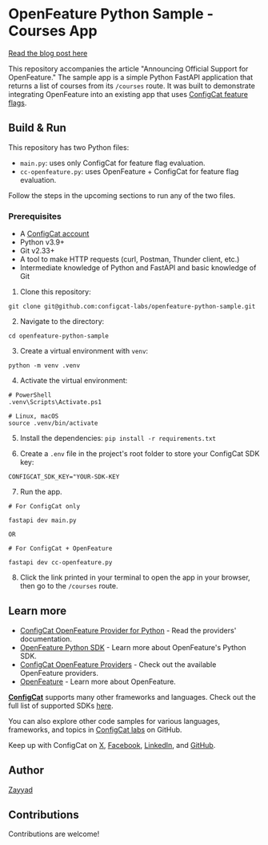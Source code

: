 # OpenFeature Python Sample - Courses App

[//]: # (TODO: Add link to the published article below)
[Read the blog post here](https://configcat.com/blog/)

This repository accompanies the article "Announcing Official Support for OpenFeature." The sample app is a simple Python FastAPI application that returns a list of courses from its `/courses` route. It was built to demonstrate integrating OpenFeature into an existing app that uses [ConfigCat feature flags](https://configcat.com).

## Build & Run

This repository has two Python files:

- `main.py`: uses only ConfigCat for feature flag evaluation.
- `cc-openfeature.py`: uses OpenFeature + ConfigCat for feature flag evaluation.

Follow the steps in the upcoming sections to run any of the two files.

### Prerequisites

- A [ConfigCat account](https://app.configcat.com/signup)
- Python v3.9+
- Git v2.33+
- A tool to make HTTP requests (curl, Postman, Thunder client, etc.)
- Intermediate knowledge of Python and FastAPI and basic knowledge of Git

1. Clone this repository:

```shell
git clone git@github.com:configcat-labs/openfeature-python-sample.git
```

2. Navigate to the directory:

`cd openfeature-python-sample`

3. Create a virtual environment with `venv`:

```
python -m venv .venv
```

4. Activate the virtual environment:

```
# PowerShell
.venv\Scripts\Activate.ps1

# Linux, macOS
source .venv/bin/activate
```

5. Install the dependencies:
   `pip install -r requirements.txt`

6. Create a `.env` file in the project's root folder to store your ConfigCat SDK key:

```
CONFIGCAT_SDK_KEY="YOUR-SDK-KEY
```

7. Run the app.

```shell
# For ConfigCat only

fastapi dev main.py

OR

# For ConfigCat + OpenFeature

fastapi dev cc-openfeature.py
```

8. Click the link printed in your terminal to open the app in your browser, then go to the `/courses` route.

## Learn more

- [ConfigCat OpenFeature Provider for Python](https://configcat.com/docs/sdk-reference/openfeature/python/) - Read the providers' documentation.
- [OpenFeature Python SDK](https://openfeature.dev/docs/reference/technologies/server/python) - Learn more about OpenFeature's Python SDK.
- [ConfigCat OpenFeature Providers](https://configcat.com/docs/sdk-reference/openfeature/overview/) - Check out the available OpenFeature providers.
- [OpenFeature](https://openfeature.dev/) - Learn more about OpenFeature.


[**ConfigCat**](https://configcat.com) supports many other frameworks and languages. Check out the full list of supported SDKs [here](https://configcat.com/docs/sdk-reference/overview/).

You can also explore other code samples for various languages, frameworks, and topics in [ConfigCat labs](https://github.com/configcat-labs) on GitHub.

Keep up with ConfigCat on [X](https://x.com/configcat), [Facebook](https://www.facebook.com/configcat), [LinkedIn](https://www.linkedin.com/company/configcat/), and [GitHub](https://github.com/configcat).

## Author

[Zayyad](https://github.com/Z-MS)

## Contributions

Contributions are welcome!
